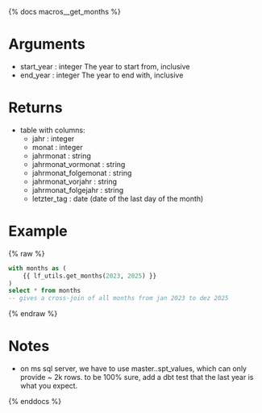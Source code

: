 {% docs macros__get_months %}


# Arguments
- start_year : integer
    The year to start from, inclusive
- end_year : integer
    The year to end with, inclusive

# Returns
- table with columns:
    - jahr : integer
    - monat : integer
    - jahrmonat : string
    - jahrmonat_vormonat : string
    - jahrmonat_folgemonat : string
    - jahrmonat_vorjahr : string
    - jahrmonat_folgejahr : string
    - letzter_tag : date (date of the last day of the month)

# Example
{% raw %}
```sql
with months as (
    {{ lf_utils.get_months(2023, 2025) }}
)
select * from months
-- gives a cross-join of all months from jan 2023 to dez 2025
```
{% endraw %}

# Notes
- on ms sql server, we have to use master..spt_values, which can only provide ~ 2k rows.
  to be 100% sure, add a dbt test that the last year is what you expect.


{% enddocs %}